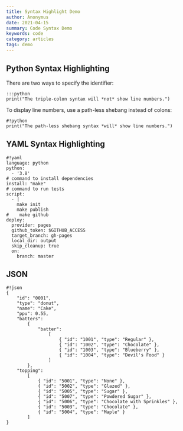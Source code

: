 ```yaml
---
title: Syntax Highlight Demo
author: Anonymus
date: 2021-04-15
summary: Code Syntax Demo
keywords: code
category: articles
tags: demo
---
```


## Python Syntax Highlighting

There are two ways to specify the identifier:

    :::python
    print("The triple-colon syntax will *not* show line numbers.")

To display line numbers, use a path-less shebang instead of colons:

    #!python
    print("The path-less shebang syntax *will* show line numbers.")


## YAML Syntax Highlighting


	#!yaml
	language: python
	python:
	  - '3.8'
	# command to install dependencies
	install: "make"
	# command to run tests
	script:
	  - |
	    make init
	    make publish
	#    make github
	deploy:
	  provider: pages
	  github_token: $GITHUB_ACCESS
	  target_branch: gh-pages
	  local_dir: output
	  skip_cleanup: true
	  on:
	    branch: master


## JSON 


	#!json
	{
		"id": "0001",
		"type": "donut",
		"name": "Cake",
		"ppu": 0.55,
		"batters":
			{
				"batter":
					[
						{ "id": "1001", "type": "Regular" },
						{ "id": "1002", "type": "Chocolate" },
						{ "id": "1003", "type": "Blueberry" },
						{ "id": "1004", "type": "Devil's Food" }
					]
			},
		"topping":
			[
				{ "id": "5001", "type": "None" },
				{ "id": "5002", "type": "Glazed" },
				{ "id": "5005", "type": "Sugar" },
				{ "id": "5007", "type": "Powdered Sugar" },
				{ "id": "5006", "type": "Chocolate with Sprinkles" },
				{ "id": "5003", "type": "Chocolate" },
				{ "id": "5004", "type": "Maple" }
			]
	}